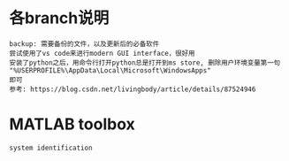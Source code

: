 # 各branch说明
    backup: 需要备份的文件，以及更新后的必备软件
    尝试使用了vs code来进行modern GUI interface，很好用
    安装了python之后，用命令行打开python总是打开到ms store, 删除用户环境变量第一句
    "%USERPROFILE%\AppData\Local\Microsoft\WindowsApps"
    即可
    参考: https://blog.csdn.net/livingbody/article/details/87524946

# MATLAB toolbox
    system identification

